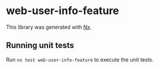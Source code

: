 # web-user-info-feature

This library was generated with [Nx](https://nx.dev).

## Running unit tests

Run `nx test web-user-info-feature` to execute the unit tests.
